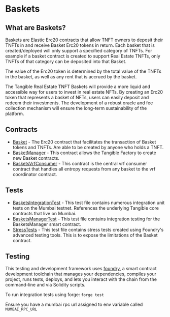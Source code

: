 # Baskets

## What are Baskets?

Baskets are Elastic Erc20 contracts that allow TNFT owners to deposit their TNFTs in and receive Basket Erc20 tokens in return. Each basket that is created/deployed will only support a specified category of TNFTs. For example if a basket contract is created to support Real Estate TNFTs, only TNFTs of that category can be deposited into that Basket. 

The value of the Erc20 token is determined by the total value of the TNFTs in the basket, as well as any rent that is accrued by the basket.

The Tangible Real Estate TNFT Baskets will provide a more liquid and accessible way for users to invest in real estate NFTs. By creating an Erc20 token that represents a basket of NFTs, users can easily deposit and redeem their investments. The development of a robust oracle and fee collection mechanism will ensure the long-term sustainability of the platform.

## Contracts

- [Basket](./src/Baskets.sol) - The Erc20 contract that facilitates the transaction of Basket tokens and TNFTs. Are able to be created by anyone who holds a TNFT.
- [BasketManager](./src/BasketManager.sol) - This contract allows the Tangible Factory to create new Basket contracts.
- [BasketsVrfConsumer](./src/BasketsVrfConsumer.sol) - This contract is the central vrf consumer contract that handles all entropy requests from any basket to the vrf coordinator contract.

## Tests

- [BasketsIntegrationTest](./src/Baskets.t.sol) - This test file contains numerous integration unit tests on the Mumbai testnet. References the underlying Tangible core contracts that live on Mumbai.
- [BasketsManagerTest](./src/BasketsManager.t.sol) - This test file contains integration testing for the BasketsManager smart contract.
- [StressTests](./src/BasketsStressTests.t.sol) - This test file contains stress tests created using Foundry's advanced testing tools. This is to expose the limitations of the Basket contract.

## Testing

This testing and development framework uses [foundry](https://book.getfoundry.sh/), a smart contract development toolchain that manages your dependencies, compiles your project, runs tests, deploys, and lets you interact with the chain from the command-line and via Solidity scripts.

To run integration tests using forge:
`forge test` 

Ensure you have a mumbai rpc url assigned to env variable called `MUMBAI_RPC_URL`
